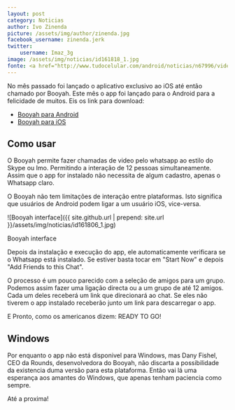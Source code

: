 ```yaml
---
layout: post
category: Noticias
author: Ivo Zinenda
picture: /assets/img/author/zinenda.jpg
facebook_username: zinenda.jerk
twitter:
    username: Imaz_3g
image: /assets/img/noticias/id161818_1.jpg
fonte: <a href="http://www.tudocelular.com/android/noticias/n67996/videochamadas-no-android-via-booyah-app.html" target="_blank">Tudocelular</a>
---
```


No mês passado foi lançado o aplicativo exclusivo ao iOS até então chamado por Booyah.
Este mês o app foi lançado para o Android para a felicidade de muitos.
Eis os link para download: 

- [Booyah para Android](https://www.google.com/url?sa=t&rct=j&q=&esrc=s&source=web&cd=6&cad=rja&uact=8&ved=0ahUKEwjegJCsx67LAhXF6HIKHcaACD8QFgg8MAU&url=https%3A%2F%2Fplay.google.com%2Fstore%2Fapps%2Fdetails%3Fid%3Dcom.rounds.booyah&usg=AFQjCNE7hKMtDKxzskEo3Z5leFa3UN7qkA&sig2=fBuWsb6YAneXjqxQLXJtvQ&bvm=bv.116274245,d.bGs)
- [Booyah para iOS](https://www.google.com/url?sa=t&rct=j&q=&esrc=s&source=web&cd=1&cad=rja&uact=8&ved=0ahUKEwjegJCsx67LAhXF6HIKHcaACD8QFggcMAA&url=https%3A%2F%2Fitunes.apple.com%2Fus%2Fapp%2Fbooyah-video-chat-for-whatsapp%2Fid1068430191%3Fmt%3D8&usg=AFQjCNGoWcUaF6geEdG0QjPl5MzS7KB0RA&sig2=L8TU_O3HXcZAN6qwwIENDg&bvm=bv.116274245,d.bGs)

## Como usar
O Booyah permite fazer chamadas de video pelo whatsapp ao estilo do Skype ou Imo.
Permitindo a interação de 12 pessoas simultaneamente.
Assim que o app for instalado não necessita de algum cadastro, apenas o Whatsapp claro.

O Booyah não tem limitações de interação entre plataformas.
Isto significa que usuários de Android podem ligar a um usuário iOS, vice-versa.

![Booyah interface]({{ site.github.url | prepend: site.url }}/assets/img/noticias/id161806_1.jpg)

Booyah interface

Depois da instalação e execução do app, ele automaticamente verificara se o Whatsapp está instalado.
Se estiver basta tocar em "Start Now" e depois "Add Friends to this Chat".

O processo é um pouco parecido com a seleção de amigos para um grupo.
Podemos assim fazer uma ligação directa ou a um grupo de até 12 amigos.
Cada um deles receberá um link que direcionará ao chat.
Se eles não tiverem o app instalado receberão junto um link para descarregar o app.

E Pronto, como os americanos dizem: READY TO GO!

## Windows
Por enquanto o app não está disponivel para Windows, mas Dany Fishel, CEO da Rounds, desenvolvedora do Booyah, não discarta a possibilidade da existencia duma versão para esta plataforma.
Então vai lá uma esperança aos amantes do Windows, que apenas tenham paciencia como sempre.

Até a proxima!